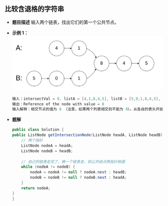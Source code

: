 ## 比较含退格的字符串
* **题目描述**
输入两个链表，找出它们的第一个公共节点。

* **示例 1：**
    ![](./1.png)
    ```java
    输入：intersectVal = 8, listA = [4,1,8,4,5], listB = [5,0,1,8,4,5], skipA = 2, skipB = 3
    输出：Reference of the node with value = 8
    输入解释：相交节点的值为 8 （注意，如果两个列表相交则不能为 0）。从各自的表头开始算起，链表 A 为 [4,1,8,4,5]，链表 B 为 [5,0,1,8,4,5]。在 A 中，相交节点前有 2 个节点；在 B 中，相交节点前有 3 个节点。
    ```

* **题解**
    ```java
   public class Solution {
    public ListNode getIntersectionNode(ListNode headA, ListNode headB) {
        // 两个指针
        ListNode nodeA = headA;
        ListNode nodeB = headB;

        // 自己的链表走完了，换一个链表走，到公共结点两指针相遇
        while (nodeA != nodeB) {
            nodeA = nodeA != null ? nodeA.next : headB;
            nodeB = nodeB != null ? nodeB.next : headA; 
        }
        return nodeA;
    }
  }
    ```
